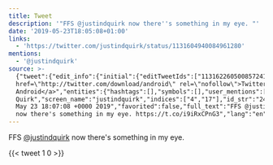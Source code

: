 ```yaml
---
title: Tweet
description: '"FFS @justindquirk now there''s something in my eye. "'
date: '2019-05-23T18:05:08+01:00'
links:
  - 'https://twitter.com/justindquirk/status/1131604940084961280'
mentions:
  - '@justindquirk'
source: >-
  {"tweet":{"edit_info":{"initial":{"editTweetIds":["1131622605008572416"],"editableUntil":"2019-05-23T19:07:08.222Z","editsRemaining":"5","isEditEligible":true}},"retweeted":false,"source":"<a
  href=\"http://twitter.com/download/android\" rel=\"nofollow\">Twitter for
  Android</a>","entities":{"hashtags":[],"symbols":[],"user_mentions":[{"name":"Justin
  Quirk","screen_name":"justindquirk","indices":["4","17"],"id_str":"242364856","id":"242364856"}],"urls":[{"url":"https://t.co/i9iRxCPnG3","expanded_url":"https://twitter.com/justindquirk/status/1131604940084961280","display_url":"twitter.com/justindquirk/s…","indices":["51","74"]}]},"display_text_range":["0","74"],"favorite_count":"1","id_str":"1131622605008572416","truncated":false,"retweet_count":"0","id":"1131622605008572416","possibly_sensitive":false,"created_at":"Thu
  May 23 18:07:08 +0000 2019","favorited":false,"full_text":"FFS @justindquirk
  now there's something in my eye. https://t.co/i9iRxCPnG3","lang":"en"}}
---
```

FFS [@justindquirk](https://twitter.com/@justindquirk) now there's something in my eye. 
    
{{< tweet 1 0 >}}
    
